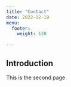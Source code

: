 ```yaml
---
title: "Contact"
date: 2022-12-19
menu:
  footer:
    weight: 130

---
```

## Introduction

This is the second page
